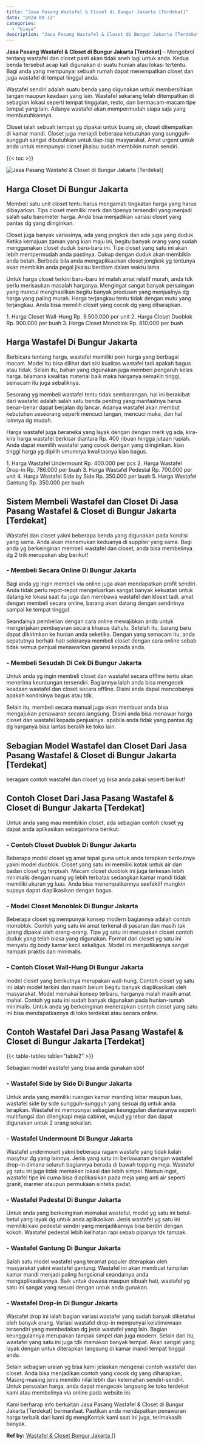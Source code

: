 ```yaml
---
title: "Jasa Pasang Wastafel & Closet di Bungur Jakarta [Terdekat]"
date: "2024-09-13"
categories: 
  - "biaya"
description: "Jasa Pasang Wastafel & Closet di Bungur Jakarta [Terdekat]. Kami berharap info berkaitan Jasa Pasang Wastafel & Closet di Bungur Jakarta [Terdekat] bermanf..."
---
```


**Jasa Pasang Wastafel & Closet di Bungur Jakarta \[Terdekat\]** – Mengobrol tentang wastafel dan closet pasti akan tidak aneh lagi untuk anda. Kedua benda tersebut acap kali digunakan di suatu hunian atau lokasi tertentu. Bagi anda yang mempunyai sebuah rumah dapat menempatkan closet dan juga wastafel di tempat tinggal anda.

Wastafel sendiri adalah suatu benda yang digunakan untuk membersihkan tangan maupun keadaan yang lain. Wastafel sekarang telah ditempatkan di sebagian lokasi seperti tempat tinggalan, resto, dan bermacam-macam tipe tempat yang lain. Adanya wastafel akan mempermudah siapa saja yang membutuhkannya.

Closet ialah sebuah tempat yg dipakai untuk buang air, closet ditempatkan di kamar mandi. Closet juga menajdi beberapa kebutuhan yang sungguh-sungguh sangat dibutuhkan untuk tiap-tiap masyarakat. Amat urgent untuk anda untuk mempunyai closet jikalau sudah membikin rumah sendiri.

{{< toc >}}

![Jasa Pasang Wastafel & Closet di Bungur Jakarta [Terdekat]](/images/wastafel-closet-murah53.png)

## Harga Closet Di Bungur Jakarta

Membeli satu unit closet tentu harus mengamati tingkatan harga yang harus dibayarkan. Tips closet memiliki merk dan tipenya tersendiri yang menjadi salah satu barometer harga. Anda bisa menjadikan variasi closet yang pantas dg yang diinginkan.

Closet juga banyak variasinya, ada yang jongkok dan ada juga yang duduk. Ketika kemajuan zaman yang kian maju ini, begitu banyak orang yang sudah menggunakan closet duduk baru-baru ini. Tipe closet yang satu ini akan lebih mempermudah anda pastinya. Cukup dengan duduk akan membikin anda betah. Berbeda bila anda mengaplikasikan closet jongkok yg tentunya akan membikin anda pegal jikalau berdiam dalam waktu lama.

Untuk harga closet terkini baru-baru ini malah amat relatif murah, anda tdk perlu merisaukan masalah harganya. Mengingat sangat banyak persaingan yang muncul menghasilkan begitu banyak produsen yang menjualnya dg harga yang paling murah. Harga terjangkau tentu tidak dengan mutu yang terjangkau. Anda bisa memilih closet yang cocok dg yang diharapkan.

1\. Harga Closet Wall-Hung Rp. 9.500.000 per unit 2. Harga Closet Duoblok Rp. 900.000 per buah 3. Harga Closet Monoblok Rp. 810.000 per buah

## Harga Wastafel Di Bungur Jakarta

Berbicara tentang harga, wastafel memiliki poin harga yang berbagai macam. Model itu bisa dilihat dari sisi kualitas wastafel tadi apakah bagus atau tidak. Selain itu, bahan yang digunakan juga memberi pengaruh kelas harga. bilamana kwalitas material baik maka harganya semakin tinggi, semacam itu juga sebaliknya.

Sesorang yg membeli wastafel tentu tidak sembarangan, hal ini berakibat dari wastafel adalah salah satu benda penting yang manfaatnya harus benar-benar dapat berjalan dg lancar. Adanya wastafel akan membut kebutuhan seseorang seperti mencuci tangan, mencuci muka, dan hal lainnya dg mudah.

Harga wastafel juga beraneka yang layak dengan dengan merk yg ada, kira-kira harga wastafel berkisar diantara Rp. 400 ribuan hingga jutaan rupiah. Anda dapat memilih wastafel yang cocok dengan yang diinginkan. kian tinggi harga yg dipilih umumnya kwalitasnya kian bagus.

1\. Harga Wastafel Undermount Rp. 400.000 per pcs 2. Harga Wastafel Drop-in Rp. 786.000 per buah 3. Harga Wastafel Pedestal Rp. 700.000 per unit 4. Harga Wastafel Side by Side Rp. 350.000 per buah 5. Harga Wastafel Gantung Rp. 350.000 per buah

## Sistem Membeli Wastafel dan Closet Di Jasa Pasang Wastafel & Closet di Bungur Jakarta \[Terdekat\]

Wastafel dan closet yakni beberapa benda yang digunakan pada kondisi yang sama. Anda akan menemukan keduanya di supplier yang sama. Bagi anda yg berkeinginan membeli wastafel dan closet, anda bisa membelinya dg 2 trik merupakan sbg berikut!

### \- Membeli Secara Online Di Bungur Jakarta

Bagi anda yg ingin membeli via online juga akan mendapatkan profit sendiri. Anda tidak perlu repot-repot mengeluarkan sangat banyak kekuatan untuk datang ke lokasi saat itu juga dan membawa wastafel dan kloset tadi. amat dengan membeli secara online, barang akan datang dengan sendirinya sampai ke tempat tinggal.

Seandainya pembelian dengan cara online mewajibkan anda untuk mengerjakan pembayaran secara khusus dahulu. Setelah itu, barang baru dapat dikirimkan ke hunian anda seketika. Dengan yang semacam itu, anda sepatutnya berhati-hati sekiranya membeli closet dengan cara online sebab tidak semua penjual menawarkan garansi kepada anda.

### \- Membeli Sesudah Di Cek Di Bungur Jakarta

Untuk anda yg ingin membeli closet dan wastafel secara offline tentu akan menerima keuntungan tersendiri. Bagiannya ialah anda bisa mengecek keadaan wastafel dan closet secara offline. Disini anda dapat mencobanya apakah kondisinya bagus atau tdk.

Selain itu, membeli secara manual juga akan membuat anda bisa mengajukan penawaran secara langsung. Disini anda bisa menawar harga closet dan wastafel kepada penjualnya. apabila anda tidak yang pantas dg dg harganya bisa lantas beralih ke toko lain.

## Sebagian Model Wastafel dan Closet Dari Jasa Pasang Wastafel & Closet di Bungur Jakarta \[Terdekat\]

beragam contoh wastafel dan closet yg bisa anda pakai seperti berikut!

## Contoh Closet Dari Jasa Pasang Wastafel & Closet di Bungur Jakarta \[Terdekat\]

Untuk anda yang mau membikin closet, ada sebagian contoh closet yg dapat anda aplikasikan sebagaimana berikut:

### \- Contoh Closet Duoblok Di Bungur Jakarta

Beberapa model closet yg amat tepat guna untuk anda terapkan berikutnya yakni model duoblok. Closet yang satu ini memiliki kotak untuk air dan badan closet yg terpisah. Macam closet duoblok ini juga terkesan lebih minimalis dengan ruang yg lebih terbatas sedangkan kamar mandi tidak memiliki ukuran yg luas. Anda bisa menempatkannya seefektif mungkin supaya dapat diaplikasikan dengan bagus.

### \- Model Closet Monoblok Di Bungur Jakarta

Beberapa closet yg mempunyai konsep modern bagiannya adalah contoh monoblok. Contoh yang satu ini amat terkenal di pasaran dan masih tak jarang dipakai oleh orang-orang. Tipe yg satu ini merupakan closet contoh duduk yang telah biasa yang digunakan. Format dari closet yg satu ini menyatu dg body kamar kecil sekaligus. Model ini menjadikannya sangat nampak praktis dan minimalis.

### \- Contoh Closet Wall-Hung Di Bungur Jakarta

model closet yang berikutnya merupakan wall-hung. Contoh closet yg satu ini ialah model terkini dan masih belum begitu banyak diaplikasikan oleh masyarakat. Model memakai konsep terbaru, harganya malah masih amat mahal. Contoh yg satu ini sudah banyak digunakan pada hunian-rumah minimalis. Untuk anda yg berkeinginan menerapkan contoh closet yang satu ini bisa mendapatkannya di toko terdekat atau secara online.

## Contoh Wastafel Dari Jasa Pasang Wastafel & Closet di Bungur Jakarta \[Terdekat\]

{{< table-tables table="table2" >}}

Sebagian model wastafel yang bisa anda gunakan sbb!

### \- Wastafel Side by Side Di Bungur Jakarta

Untuk anda yang memiliki ruangan kamar manding lebar maupun luas, wastafel side by side sungguh-sungguh yang sesuai dg untuk anda terapkan. Wastafel ini mempunyai sebagian keunggulan diantaranya seperti multifungsi dan dilengkapi meja cabinet, wujud yg lebar dan dapat digunakan untuk 2 orang sekalian.

### \- Wastafel Undermount Di Bungur Jakarta

Wastafel undermount yakni beberapa ragam wastafe yang tidak kalah masyhur dg yang lainnya. Jenis yang satu ini berlawanan dengan wastafel drop-in dimana seluruh bagiannya berada di bawah topping meja. Wastafel yg satu ini juga tidak memakan lokasi dan lebih simpel. Namun ingat, wastafel tipe ini cuma bisa diaplikasikan pada meja yang anti air seperti granit, marmer ataupun permukaan sintetis padat.

### \- Wastafel Padestal Di Bungur Jakarta

Untuk anda yang berkeinginan memakai wasteful, model yg satu ini betul-betul yang layak dg untuk anda aplikasikan. Jenis wastafel yg satu ini memiliki kaki pedestal sendiri yang menjadikannya bisa berdiri dengan kokoh. Wastafel pedestal lebih kelihatan rapi sebab pipanya tdk tampak.

### \- Wastafel Gantung Di Bungur Jakarta

Salah satu model wastafel yang teramat populer diterapkan oleh masyarakat yakni wastafel gantung. Wastafel ini akan membuat tampilan kamar mandi menjadi paling fungsional seandainya anda mengaplikasikannya. Baik untuk dewasa maupun sibuah hati, wastafel yg satu ini sangat yang sesuai dengan untuk anda gunakan.

### \- Wastafel Drop-in Di Bungur Jakarta

Wastafel drop ini ialah bagian variasi wastafel yang sudah banyak diketahui oleh banyak orang. Variasi wastafel drop-in mempunyai keistimewaan tersendiri yang membedakan dg jenis wastafel yang lain. Bagian keunggulannya merupakan tampak simpel dan juga modern. Selain dari itu, wastafel yang satu ini juga tdk memakan banyak tempat. Akan sangat yang layak dengan untuk diterapkan langsung di kamar mandi tempat tinggal anda.

Selain sebagian uraian yg bisa kami jelaskan mengenai contoh wastafel dan closet. Anda bisa menjadikan contoh yang cocok dg yang diharapkan, Masing-masing jenis memiliki nilai lebih dan kelemahan sendiri-sendiri. Untuk persoalan harga, anda dapat mengecek langsung ke toko terdekat kami atau membelinya via online pada website ini.

Kami berharap info berkaitan Jasa Pasang Wastafel & Closet di Bungur Jakarta \[Terdekat\] bermanfaat. Pastikan anda mendapatkan penawaran harga terbaik dari kami dg mengKontak kami saat ini juga, terimakasih banyak.

**Ref by:** [Wastafel & Closet Bungur Jakarta []](https://id.wikipedia.org/wiki/Wastafel)
